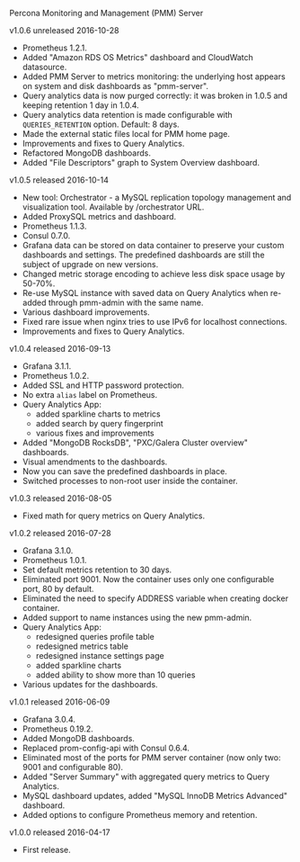 Percona Monitoring and Management (PMM) Server

v1.0.6 unreleased 2016-10-28

* Prometheus 1.2.1.
* Added "Amazon RDS OS Metrics" dashboard and CloudWatch datasource.
* Added PMM Server to metrics monitoring: the underlying host appears on system and disk dashboards as "pmm-server".
* Query analytics data is now purged correctly: it was broken in 1.0.5 and keeping retention 1 day in 1.0.4.
* Query analytics data retention is made configurable with `QUERIES_RETENTION` option. Default: 8 days.
* Made the external static files local for PMM home page.
* Improvements and fixes to Query Analytics.
* Refactored MongoDB dashboards.
* Added "File Descriptors" graph to System Overview dashboard.

v1.0.5 released 2016-10-14

* New tool: Orchestrator - a MySQL replication topology management and visualization tool. Available by /orchestrator URL.
* Added ProxySQL metrics and dashboard.
* Prometheus 1.1.3.
* Consul 0.7.0.
* Grafana data can be stored on data container to preserve your custom dashboards and settings. The predefined dashboards are still the subject of upgrade on new versions.
* Changed metric storage encoding to achieve less disk space usage by 50-70%.
* Re-use MySQL instance with saved data on Query Analytics when re-added through pmm-admin with the same name.
* Various dashboard improvements.
* Fixed rare issue when nginx tries to use IPv6 for localhost connections.
* Improvements and fixes to Query Analytics.

v1.0.4 released 2016-09-13

* Grafana 3.1.1.
* Prometheus 1.0.2.
* Added SSL and HTTP password protection.
* No extra `alias` label on Prometheus.
* Query Analytics App:
  * added sparkline charts to metrics
  * added search by query fingerprint
  * various fixes and improvements
* Added "MongoDB RocksDB", "PXC/Galera Cluster overview" dashboards.
* Visual amendments to the dashboards.
* Now you can save the predefined dashboards in place.
* Switched processes to non-root user inside the container.

v1.0.3 released 2016-08-05

* Fixed math for query metrics on Query Analytics.

v1.0.2 released 2016-07-28

* Grafana 3.1.0.
* Prometheus 1.0.1.
* Set default metrics retention to 30 days.
* Eliminated port 9001. Now the container uses only one configurable port, 80 by default.
* Eliminated the need to specify ADDRESS variable when creating docker container.
* Added support to name instances using the new pmm-admin.
* Query Analytics App:
  * redesigned queries profile table
  * redesigned metrics table
  * redesigned instance settings page
  * added sparkline charts
  * added ability to show more than 10 queries
* Various updates for the dashboards.

v1.0.1 released 2016-06-09

* Grafana 3.0.4.
* Prometheus 0.19.2.
* Added MongoDB dashboards.
* Replaced prom-config-api with Consul 0.6.4.
* Eliminated most of the ports for PMM server container (now only two: 9001 and configurable 80).
* Added "Server Summary" with aggregated query metrics to Query Analytics.
* MySQL dashboard updates, added "MySQL InnoDB Metrics Advanced" dashboard.
* Added options to configure Prometheus memory and retention.

v1.0.0 released 2016-04-17

* First release.
